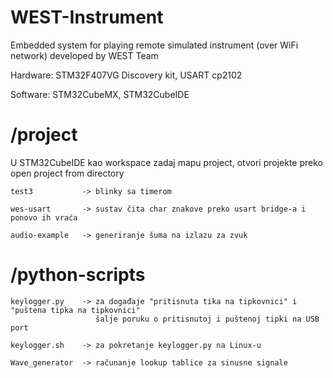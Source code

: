 # WEST-Instrument
Embedded system for playing remote simulated instrument (over WiFi network) developed by WEST Team

Hardware:  STM32F407VG Discovery kit, USART cp2102

Software:  STM32CubeMX, STM32CubeIDE
# 

#   /project

U STM32CubeIDE kao workspace zadaj mapu project, otvori projekte preko open project from directory

    test3           -> blinky sa timerom 

    wes-usart       -> sustav čita char znakove preko usart bridge-a i ponovo ih vraća

    audio-example   -> generiranje šuma na izlazu za zvuk

#   /python-scripts   
    
    keylogger.py    -> za događaje "pritisnuta tika na tipkovnici" i "puštena tipka na tipkovnici" 
                       šalje poruku o pritisnutoj i puštenoj tipki na USB port
    
    keylogger.sh    -> za pokretanje keylogger.py na Linux-u
    
    Wave_generator  -> računanje lookup tablice za sinusne signale
